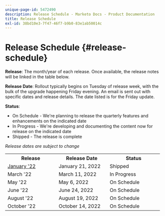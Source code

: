 ```yaml
---
unique-page-id: 5472490
description: Release Schedule - Marketo Docs - Product Documentation
title: Release Schedule
exl-id: 38bd10e3-7f47-46f7-b9b0-83e1ab50014c
---
```

# Release Schedule {#release-schedule}

**Release**: The month/year of each release. Once available, the release notes will be linked in the table below.

**Release Date**: Rollout typically begins on Tuesday of release week, with the bulk of the upgrade happening Friday evening. An email is sent out with specific dates and release details. The date listed is for the Friday update.

**Status**:

* On Schedule - We're planning to release the quarterly features and enhancements on the indicated date
* In Progress - We're developing and documenting the content now for release on the indicated date
* Shipped - The release is complete

_Release dates are subject to change_

<table> 
 <colgroup> 
  <col> 
  <col> 
  <col> 
 </colgroup>
 <tbody> 
  <tr> 
   <th width="250px">Release</th>
   <th width="250px">Release Date</th>
   <th width="250px">Status</th>
  </tr>
  <tr> 
   <td><a href="/help/marketo/release-notes/current.md">January '22</a></td>
   <td>January 21, 2022</td>
   <td>Shipped</td>
  </tr>
  <tr> 
   <td>March '22</td>
   <td>March 11, 2022</td>
   <td>In Progress</td>
  </tr>
  <tr> 
   <td>May '22</td>
   <td>May 6, 2022</td>
   <td>On Schedule</td>
  </tr>
  <tr> 
   <td>June '22</td>
   <td>June 24, 2022</td>
   <td>On Schedule</td>
  </tr>
  <tr> 
   <td>August '22</td>
   <td>August 19, 2022</td>
   <td>On Schedule</td>
  </tr>
  <tr>
   <td>October '22</td>
   <td>October 14, 2022</td>
   <td>On Schedule</td>
  </tr>
 </tbody>
</table>
